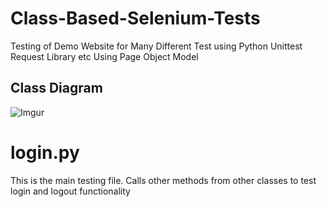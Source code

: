 # Class-Based-Selenium-Tests
Testing of Demo Website for Many Different Test using Python Unittest Request Library etc
Using Page Object Model
<h2>Class Diagram</h2>


![Imgur](https://i.imgur.com/ChbZhn7.png)

<h1>login.py</h1>

This is the main testing file. Calls other methods from other classes to test login and logout functionality






